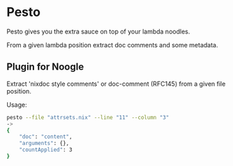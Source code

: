 # Pesto

Pesto gives you the extra sauce on top of your lambda noodles.

From a given lambda position extract doc comments and some metadata.

## Plugin for Noogle

Extract 'nixdoc style comments' or doc-comment (RFC145) from a given file position.

Usage:

```sh
pesto --file "attrsets.nix" --line "11" --column "3"
->
{
    "doc": "content",
    "arguments": {},
    "countApplied": 3
}
```
